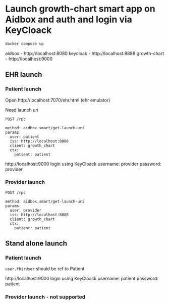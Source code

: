 # Launch growth-chart smart app on Aidbox and auth and login via KeyCloack



``` sh
docker compose up
```

aidbox - http://localhost:8080
keycloak - http://localhost:8888
growth-chart - http://localhost:9000

## EHR launch

### Patient launch

Open http://localhost:7070/ehr.html (ehr emulator)


Need launch uri

``` curl-config
POST /rpc

method: aidbox.smart/get-launch-uri
params:
  user: patient
  iss: http://localhost:8080
  client: growth_chart
  ctx:
    patient: patient
```

http://localhost:9000
login using KeyCloack
username: provider
password: provider

### Provider launch

``` curl-config
POST /rpc

method: aidbox.smart/get-launch-uri
params:
  user: provider
  iss: http://localhost:8080
  client: growth_chart
  ctx:
    patient: patient
```

## Stand alone launch

### Patient launch

`user.fhirUser` should be ref to Patient

http://localhost:9000
login using KeyCloack
username: patient
password: patient


### Provider launch - not supported
